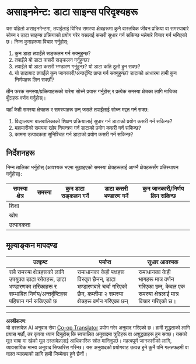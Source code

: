 <!--
CO_OP_TRANSLATOR_METADATA:
{
  "original_hash": "4e0f1773b9bee1be3b28f9fe2c71b3de",
  "translation_date": "2025-08-27T17:16:58+00:00",
  "source_file": "1-Introduction/01-defining-data-science/assignment.md",
  "language_code": "ne"
}
-->
# असाइनमेन्ट: डाटा साइन्स परिदृश्यहरू

यस पहिलो असाइनमेन्टमा, तपाईंलाई विभिन्न समस्या क्षेत्रहरूमा कुनै वास्तविक जीवन प्रक्रिया वा समस्याबारे सोच्न र डाटा साइन्स प्रक्रियाको प्रयोग गरेर यसलाई कसरी सुधार गर्न सकिन्छ भन्नेबारे विचार गर्न भनिएको छ। निम्न कुराहरूमा विचार गर्नुहोस्:

1. कुन डाटा तपाईंले सङ्कलन गर्न सक्नुहुन्छ?
1. तपाईंले यो डाटा कसरी सङ्कलन गर्नुहुन्छ?
1. तपाईंले यो डाटा कसरी भण्डारण गर्नुहुन्छ? यो डाटा कति ठूलो हुन सक्छ?
1. यो डाटाबाट तपाईंले कुन जानकारी/अन्तर्दृष्टि प्राप्त गर्न सक्नुहुन्छ? डाटाको आधारमा हामी कुन निर्णयहरू लिन सक्छौं?

तीन फरक समस्या/प्रक्रियाहरूको बारेमा सोच्ने प्रयास गर्नुहोस् र प्रत्येक समस्या क्षेत्रका लागि माथिका बुँदाहरू वर्णन गर्नुहोस्।

यहाँ केही समस्या क्षेत्रहरू र समस्याहरू छन् जसले तपाईंलाई सोच्न मद्दत गर्न सक्छ:

1. विद्यालयमा बालबालिकाको शिक्षण प्रक्रियालाई सुधार गर्न डाटाको प्रयोग कसरी गर्न सकिन्छ?
1. महामारीको समयमा खोप नियन्त्रण गर्न डाटाको प्रयोग कसरी गर्न सकिन्छ?
1. काममा उत्पादकता सुनिश्चित गर्न डाटाको प्रयोग कसरी गर्न सकिन्छ?

## निर्देशनहरू

निम्न तालिका भर्नुहोस् (आवश्यक भएमा सुझाइएको समस्या क्षेत्रहरूलाई आफ्नै क्षेत्रहरूसँग प्रतिस्थापन गर्नुहोस्):

| समस्या क्षेत्र | समस्या | कुन डाटा सङ्कलन गर्ने | डाटा कसरी भण्डारण गर्ने | कुन जानकारी/निर्णय लिन सकिन्छ | 
|----------------|---------|-----------------------|-----------------------|--------------------------------------|
| शिक्षा | | | | |
| खोप | | | | |
| उत्पादकता | | | | |

## मूल्याङ्कन मापदण्ड

उत्कृष्ट | पर्याप्त | सुधार आवश्यक
--- | --- | -- |
सबै समस्या क्षेत्रहरूको लागि उपयुक्त डाटा स्रोतहरू, डाटा भण्डारणका तरिकाहरू र सम्भावित निर्णय/अन्तर्दृष्टिहरू पहिचान गर्न सकिएको छ | समाधानका केही पक्षहरू विस्तृत छैनन्, डाटा भण्डारणबारे चर्चा गरिएको छैन, कम्तीमा २ समस्या क्षेत्रहरू वर्णन गरिएका छन् | समाधानका केही भागहरू मात्र वर्णन गरिएका छन्, केवल एक समस्या क्षेत्रलाई मात्र विचार गरिएको छ।

---

**अस्वीकरण**:  
यो दस्तावेज़ AI अनुवाद सेवा [Co-op Translator](https://github.com/Azure/co-op-translator) प्रयोग गरेर अनुवाद गरिएको छ। हामी शुद्धताको लागि प्रयास गर्छौं, तर कृपया ध्यान दिनुहोस् कि स्वचालित अनुवादमा त्रुटिहरू वा अशुद्धताहरू हुन सक्छ। यसको मूल भाषा मा रहेको मूल दस्तावेज़लाई आधिकारिक स्रोत मानिनुपर्छ। महत्वपूर्ण जानकारीको लागि, व्यावसायिक मानव अनुवाद सिफारिस गरिन्छ। यस अनुवादको प्रयोगबाट उत्पन्न हुने कुनै पनि गलतफहमी वा गलत व्याख्याको लागि हामी जिम्मेवार हुने छैनौं।